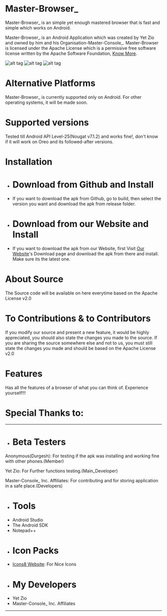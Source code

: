 # Master-Browser_
Master-Browser_ is an simple yet enough mastered browser that is fast and simple which works on Android.

Master-Browser_ is an Android Application which was created by Yet Zio and owned by him and his Organisation-Master-Console_. Master-Browser is licensed under the Apache License which is a permissive free software license written by the Apache Software Foundation, [Know More](https://en.wikipedia.org/wiki/Apache_License).

![alt tag](https://raw.githubusercontent.com/Yet-Zio/Master-Browser_/master/screenshots/masterbrowser_screenshot1.png "Master-Bro")
![alt tag](https://raw.githubusercontent.com/Yet-Zio/Master-Browser_/master/screenshots/masterbrowser_screenshot2.png "Master-Browser")
![alt tag](https://raw.githubusercontent.com/Yet-Zio/Master-Browser_/master/screenshots/masterbrowser_screenshot3.png "Master-Browser_")

# Alternative Platforms
Master-Browser_ is currently supported only on Android. For other operating systems, it will be made soon.

# Supported versions
Tested till Android API Level-25(Nougat v7.1.2) and works fine!, don't know if it will work on Oreo and its followed-after versions.

# Installation
- # Download from Github and Install
- If you want to download the apk from Github, go to build, then select the version you want and download the apk from release folder.
- # Download from our Website and Install
- If you want to download the apk from our Website, first Visit [Our Website](http://www.masterconsoleblog.wordpress.com)'s Download page and download the apk from there and install. Make sure its the latest one.

# About Source
The Source code will be available on here everytime based on the Apache License v2.0

# To Contributions & to Contributors
If you modify our source and present a new feature, it would be highly appreciated, you should also state the changes you made to the source. If you are sharing the source somewhere else and not to us, you must still state the changes you made and should be based on the Apache License v2.0

# Features
Has all the features of a browser of what you can think of. Experience yourself!!!

# Special Thanks to:
---
- # Beta Testers
Anonymous(Durgesh): For testing if the apk was installing and working fine with other phones.(Member)

Yet Zio: For Further functions testing.(Main_Developer)

Master-Console_ Inc. Affiliates: For contributing and for storing application in a safe place.(Developers)
- # Tools
- Android Studio
- The Android SDK
- Notepad++
- # Icon Packs
- [Icons8 Website](https://icons8.com): For Nice Icons
- # My Developers
- Yet Zio
- Master-Console_ Inc. Affiliates
---
